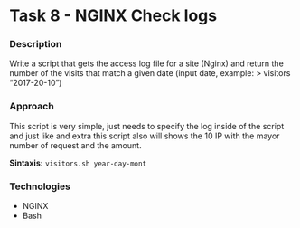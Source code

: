 # Task 8 - NGINX Check logs

### **Description**
Write a script that gets the access log file for a site (Nginx) and return the number of the visits that match a given date (input date, example: > visitors “2017-20-10”)

### **Approach**
This script is very simple, just needs to specify the log inside of the script and just like and extra this script also will shows the 10 IP with the mayor number of request and the amount.

**Sintaxis:** `visitors.sh year-day-mont`

### **Technologies**
- NGINX
- Bash
